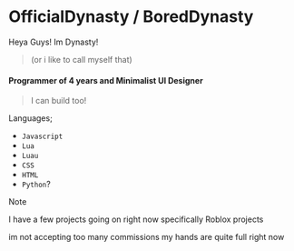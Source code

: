 # OfficialDynasty / BoredDynasty

Heya Guys! Im Dynasty! 
> (or i like to call myself that)

#### Programmer of 4 years and Minimalist UI Designer
> I can build too!

Languages;
- `Javascript`
- `Lua`
- `Luau`
- `CSS`
- `HTML`
- `Python`?

> [!NOTE]
> I have a few projects going on right now
> specifically Roblox projects

im not accepting too many commissions my hands are quite full right now
